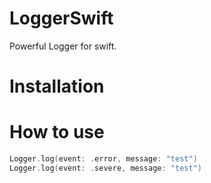 # LoggerSwift

Powerful Logger for swift.

# Installation

# How to use
```swift
Logger.log(event: .error, message: "test")
Logger.log(event: .severe, message: "test")
```
